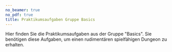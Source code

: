 ```yaml
---
no_beamer: true
no_pdf: true
title: Praktikumsaufgaben Gruppe Basics
---
```


Hier finden Sie die Praktikumsaufgaben aus der Gruppe "Basics". Sie benötigen diese Aufgaben, um einen rudimentären
spielfähigen Dungeon zu erhalten.
